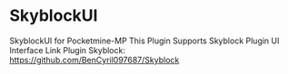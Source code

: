 # SkyblockUI
SkyblockUI for Pocketmine-MP
This Plugin Supports Skyblock Plugin UI Interface
Link Plugin Skyblock:
https://github.com/BenCyril097687/Skyblock
